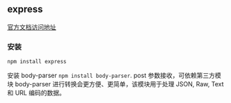 ## express
[官方文档访问地址 ](http://www.expressjs.com.cn/)

### 安装
```
npm install express
```
安装 body-parser `npm install body-parser`.
post 参数接收，可依赖第三方模块 body-parser 进行转换会更方便、更简单，该模块用于处理 JSON, Raw, Text 和 URL 编码的数据。
